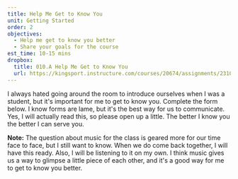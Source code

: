 ```yaml
---
title: Help Me Get to Know You
unit: Getting Started
order: 2
objectives:
  - Help me get to know you better
  - Share your goals for the course
est_time: 10-15 mins
dropbox:
  title: 010.A Help Me Get to Know You
  url: https://kingsport.instructure.com/courses/20674/assignments/231094
---
```


I always hated going around the room to introduce ourselves when I was a student, but it's important for me to get to know you. Complete the form below. I know forms are lame, but it's the best way for us to communicate. Yes, I will actually read this, so please open up a little. The better I know you the better I can serve you.

**Note:** The question about music for the class is geared more for our time face to face, but I still want to know. When we do come back together, I will have this ready. Also, I will be listening to it on my own. I think music gives us a way to glimpse a little piece of each other, and it's a good way for me to get to know you better.
